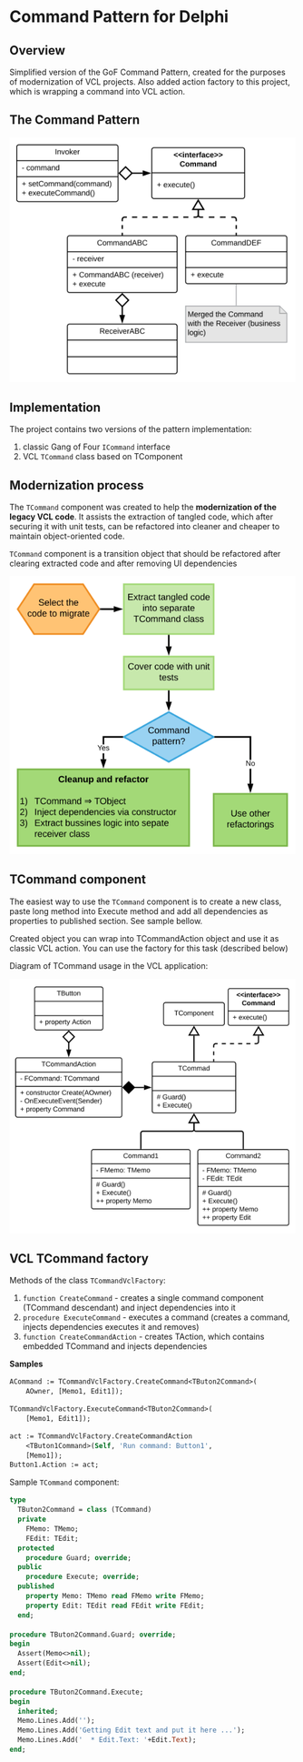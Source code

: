 # Command Pattern for Delphi

## Overview

Simplified version of the GoF Command Pattern, created for the purposes of modernization of VCL projects. Also added action factory to this project, which is wrapping a command into VCL action.

## The Command Pattern

![](docs/resources/gof-command.png)

## Implementation

The project contains two versions of the pattern implementation:
1) classic Gang of Four `ICommand` interface
1) VCL `TCommand` class based on TComponent

## Modernization process

The `TCommand` component was created to help the **modernization of the legacy VCL code**. It assists the extraction of tangled code, which after securing it with unit tests, can be refactored into cleaner and cheaper to maintain object-oriented code.

`TCommand` component is a transition object that should be refactored after clearing extracted code and after removing UI dependencies

![](/docs/resources/moderniz-process.png)

## TCommand component

The easiest way to use the `TCommand` component is to create a new class, paste long method into Execute method and add all dependencies as properties to published section. See sample bellow.

Created object you can wrap into TCommandAction object and use it as classic VCL action. You can use the factory for this task (described below)

Diagram of TCommand usage in the VCL application:

![](./docs/resources/tcommand-vcl.png)

## VCL TCommand factory

Methods of the class `TCommandVclFactory`:

1) `function CreateCommand` - creates a single command component (TCommand descendant) and inject dependencies into it
1)  `procedure ExecuteCommand` - executes a command (creates a command, injects dependencies executes it and removes)
1)  `function CreateCommandAction` - creates TAction, which contains embedded TCommand and injects dependencies

**Samples**

```pas
ACommand := TCommandVclFactory.CreateCommand<TButon2Command>(
    AOwner, [Memo1, Edit1]);
```
```pas
TCommandVclFactory.ExecuteCommand<TButon2Command>(
    [Memo1, Edit1]);
```
```pas
act := TCommandVclFactory.CreateCommandAction
    <TButon1Command>(Self, 'Run command: Button1',
    [Memo1]);
Button1.Action := act;
```

Sample `TCommand` component:

```pas
type
  TButon2Command = class (TCommand)
  private
    FMemo: TMemo;
    FEdit: TEdit;
  protected
    procedure Guard; override;
  public
    procedure Execute; override;
  published
    property Memo: TMemo read FMemo write FMemo;
    property Edit: TEdit read FEdit write FEdit;
  end;

procedure TButon2Command.Guard; override;
begin
  Assert(Memo<>nil);
  Assert(Edit<>nil);
end;

procedure TButon2Command.Execute;
begin
  inherited;
  Memo.Lines.Add('');
  Memo.Lines.Add('Getting Edit text and put it here ...');
  Memo.Lines.Add('  * Edit.Text: '+Edit.Text);
end;
```

